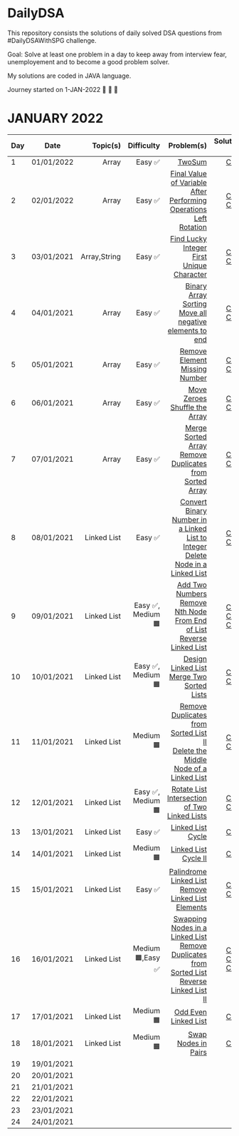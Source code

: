 # DailyDSA
This repository consists the solutions of daily solved DSA questions from #DailyDSAWithSPG challenge.

Goal: Solve at least one problem in a day to keep away from interview fear, unemployement and to become a good problem solver.

My solutions are coded in JAVA language.

Journey started on 1-JAN-2022 🎯 🎯 🎯

# JANUARY 2022


| Day | Date       | Topic(s) | Difficulty | Problem(s)  | Solution 1 | Solution 2 |
| --- |:----------:| -----:| ----------:| -----------:| ----------:| ----------:|
| 1   | 01/01/2022 | Array | Easy ✅ | [TwoSum](https://leetcode.com/problems/two-sum/) | [Click](https://github.com/shivaprasadgurram/DailyDSA/blob/master/src/com/shivaprasad/january/day1/TwoSum.java)
| 2   | 02/01/2022 |  Array | Easy ✅ |  [Final Value of Variable After Performing Operations](https://leetcode.com/problems/final-value-of-variable-after-performing-operations/)<br/> [Left Rotation](https://www.hackerrank.com/challenges/ctci-array-left-rotation/problem)  | [Click](https://github.com/shivaprasadgurram/DailyDSA/blob/master/src/com/shivaprasad/january/day2/FindValueOfVariable.java) <br/> [Click](https://github.com/shivaprasadgurram/DailyDSA/blob/master/src/com/shivaprasad/january/day2/LeftRotate.java) | [Click](https://github.com/shivaprasadgurram/DailyDSA/blob/master/src/com/shivaprasad/january/day2/LeftRotate1.java)
| 3 |  03/01/2021 | Array,String | Easy ✅  | [Find Lucky Integer](https://leetcode.com/problems/find-lucky-integer-in-an-array/) <br/> [First Unique Character](https://leetcode.com/problems/first-unique-character-in-a-string/) | [Click](https://github.com/shivaprasadgurram/DailyDSA/blob/master/src/com/shivaprasad/january/day3/FindLuckyInteger.java) <br/> [Click](https://github.com/shivaprasadgurram/DailyDSA/blob/master/src/com/shivaprasad/january/day3/FirstUniqueCharacterInString.java) |  |
| 4 |  04/01/2021 | Array | Easy ✅ | [Binary Array Sorting](https://practice.geeksforgeeks.org/problems/binary-array-sorting-1587115620/1)<br/> [Move all negative elements to end](https://practice.geeksforgeeks.org/problems/move-all-negative-elements-to-end1813/1) | [Click](https://github.com/shivaprasadgurram/DailyDSA/blob/master/src/com/shivaprasad/january/day4/BinaryArraySorting.java)<br/> [Click](https://github.com/shivaprasadgurram/DailyDSA/blob/master/src/com/shivaprasad/january/day4/MoveAllNegativeElementsToEnd.java) | [Click](https://github.com/shivaprasadgurram/DailyDSA/blob/master/src/com/shivaprasad/january/day4/MoveAllNegativeElementsToEndTwoPointers.java) |
| 5 |  05/01/2021 | Array | Easy ✅ | [Remove Element](https://leetcode.com/problems/remove-element/) <br/> [Missing Number](https://leetcode.com/problems/missing-number/) | [Click](https://github.com/shivaprasadgurram/DailyDSA/blob/master/src/com/shivaprasad/january/day5/RemoveElement.java) <br/> [Click](https://github.com/shivaprasadgurram/DailyDSA/blob/master/src/com/shivaprasad/january/day5/MissingNumber.java) |  |
| 6 |  06/01/2021 | Array | Easy ✅  | [Move Zeroes](https://leetcode.com/problems/move-zeroes/) <br/> [Shuffle the Array](https://leetcode.com/problems/shuffle-the-array/) | [Click](https://github.com/shivaprasadgurram/DailyDSA/blob/master/src/com/shivaprasad/january/day6/MoveZeroes.java) <br/> [Click](https://github.com/shivaprasadgurram/DailyDSA/blob/master/src/com/shivaprasad/january/day6/ShuffleTheArray.java) |  |
| 7 |  07/01/2021 | Array | Easy ✅ | [Merge Sorted Array](https://leetcode.com/problems/merge-sorted-array/) <br/> [Remove Duplicates from Sorted Array](https://leetcode.com/problems/remove-duplicates-from-sorted-array/) | [Click](https://github.com/shivaprasadgurram/DailyDSA/blob/master/src/com/shivaprasad/january/day7/MergeSortedArray.java) <br/> [Click](https://github.com/shivaprasadgurram/DailyDSA/blob/master/src/com/shivaprasad/january/day7/RemoveDuplicatesFromSortedArray.java) |  |
| 8 |  08/01/2021 | Linked List | Easy ✅ | [Convert Binary Number in a Linked List to Integer](https://leetcode.com/problems/convert-binary-number-in-a-linked-list-to-integer/) <br/> [Delete Node in a Linked List](https://leetcode.com/problems/delete-node-in-a-linked-list/) | [Click](https://github.com/shivaprasadgurram/DailyDSA/blob/master/src/com/shivaprasad/january/day8/ConvertBinaryNumberInALinkedListToInteger.java) <br/> [Click](https://github.com/shivaprasadgurram/DailyDSA/blob/master/src/com/shivaprasad/january/day8/DeleteNodeInALinkedList.java) |  |
| 9 |  09/01/2021 | Linked List | Easy ✅, Medium 🟧 | [Add Two Numbers](https://leetcode.com/problems/add-two-numbers/) <br/> [Remove Nth Node From End of List](https://leetcode.com/problems/remove-nth-node-from-end-of-list/) <br/> [Reverse Linked List](https://leetcode.com/problems/reverse-linked-list/) | [Click](https://github.com/shivaprasadgurram/DailyDSA/blob/master/src/com/shivaprasad/january/day9/AddTwoNumbers.java) <br/> [Click](https://github.com/shivaprasadgurram/DailyDSA/blob/master/src/com/shivaprasad/january/day9/RemoveNthNodeFromEndOfList.java) <br/> [Click](https://github.com/shivaprasadgurram/DailyDSA/blob/master/src/com/shivaprasad/january/day9/ReverseLinkedList.java) |  |
| 10 |  10/01/2021 | Linked List | Easy ✅, Medium 🟧 | [Design Linked List](https://leetcode.com/problems/design-linked-list/) <br/> [Merge Two Sorted Lists](https://leetcode.com/problems/merge-two-sorted-lists/) | [Click](https://github.com/shivaprasadgurram/DailyDSA/blob/master/src/com/shivaprasad/january/day10/DesignLinkedList.java) <br/> [Click](https://github.com/shivaprasadgurram/DailyDSA/blob/master/src/com/shivaprasad/january/day10/MergeTwoSortedLists.java) |  |
| 11 |  11/01/2021 | Linked List | Medium 🟧 | [Remove Duplicates from Sorted List II](https://leetcode.com/problems/remove-duplicates-from-sorted-list-ii/) <br/> [Delete the Middle Node of a Linked List](https://leetcode.com/problems/delete-the-middle-node-of-a-linked-list/) | [Click](https://github.com/shivaprasadgurram/DailyDSA/blob/master/src/com/shivaprasad/january/day11/RemoveDuplicatesFromSortedListII.java) <br/> [Click](https://github.com/shivaprasadgurram/DailyDSA/blob/master/src/com/shivaprasad/january/day11/DeleteTheMiddleNodeOfALinkedList.java) |  |
| 12 |  12/01/2021 | Linked List | Easy ✅, Medium 🟧 | [Rotate List](https://leetcode.com/problems/rotate-list/) <br/> [Intersection of Two Linked Lists](https://leetcode.com/problems/intersection-of-two-linked-lists/) | [Click](https://github.com/shivaprasadgurram/DailyDSA/blob/master/src/com/shivaprasad/january/day12/RotateList.java) <br/> [Click](https://github.com/shivaprasadgurram/DailyDSA/blob/master/src/com/shivaprasad/january/day12/IntersectionOfTwoLinkedLists.java) |  |
| 13 |  13/01/2021 | Linked List | Easy ✅ | [Linked List Cycle](https://leetcode.com/problems/linked-list-cycle/) | [Click](https://github.com/shivaprasadgurram/DailyDSA/blob/master/src/com/shivaprasad/january/day13/LinkedListCycle.java) |  |
| 14 |  14/01/2021 | Linked List | Medium 🟧 | [Linked List Cycle II](https://leetcode.com/problems/linked-list-cycle-ii/) | [Click](https://github.com/shivaprasadgurram/DailyDSA/blob/master/src/com/shivaprasad/january/day14/LinkedListCycleII.java) |  |
| 15 |  15/01/2021 | Linked List | Easy ✅ | [Palindrome Linked List](https://leetcode.com/problems/palindrome-linked-list/) <br/> [Remove Linked List Elements](https://leetcode.com/problems/remove-linked-list-elements/) | [Click](https://github.com/shivaprasadgurram/DailyDSA/blob/master/src/com/shivaprasad/january/day15/PalindromeLinkedList.java) <br/> [Click](https://github.com/shivaprasadgurram/DailyDSA/blob/master/src/com/shivaprasad/january/day15/RemoveLinkedListElements.java) | [Click](https://github.com/shivaprasadgurram/DailyDSA/blob/master/src/com/shivaprasad/january/day15/RemoveLinkedListElementsII.java) |
| 16 |  16/01/2021 | Linked List | Medium 🟧,Easy ✅ | [Swapping Nodes in a Linked List](https://leetcode.com/problems/swapping-nodes-in-a-linked-list/) <br/> [Remove Duplicates from Sorted List](https://leetcode.com/problems/remove-duplicates-from-sorted-list/) <br/> [Reverse Linked List II](https://leetcode.com/problems/reverse-linked-list-ii/) | [Click](https://github.com/shivaprasadgurram/DailyDSA/blob/master/src/com/shivaprasad/january/day16/SwappingNodesInALinkedList.java) <br/> [Click](https://github.com/shivaprasadgurram/DailyDSA/blob/master/src/com/shivaprasad/january/day16/RemoveDuplicatesFromSortedList.java) <br/> [Click](https://github.com/shivaprasadgurram/DailyDSA/blob/master/src/com/shivaprasad/january/day16/ReverseLinkedListII.java) | [Click](https://github.com/shivaprasadgurram/DailyDSA/blob/master/src/com/shivaprasad/january/day16/RemoveDuplicatesFromSortedListUsingDummyNode.java) |
| 17 |  17/01/2021 | Linked List | Medium 🟧 | [Odd Even Linked List](https://leetcode.com/problems/odd-even-linked-list/) | [Click](https://github.com/shivaprasadgurram/DailyDSA/blob/master/src/com/shivaprasad/january/day17/OddEvenLinkedList.java) | [Click](https://github.com/shivaprasadgurram/DailyDSA/blob/master/src/com/shivaprasad/january/day17/OddEvenLinkedListWithoutExtraSpace.java) |
| 18 |  18/01/2021 | Linked List | Medium 🟧 | [Swap Nodes in Pairs](https://leetcode.com/problems/swap-nodes-in-pairs/) | [Click](https://github.com/shivaprasadgurram/DailyDSA/blob/master/src/com/shivaprasad/january/day18/SwapNodesInPairs.java)  |  |
| 19 |  19/01/2021 |  |   |  |  |  |
| 20 |  20/01/2021 |  |   |  |  |  |
| 21 |  21/01/2021 |  |   |  |  |  |
| 22 |  22/01/2021 |  |   |  |  |  |
| 23 |  23/01/2021 |  |   |  |  |  |
| 24 |  24/01/2021 |  |   |  |  |  |


